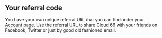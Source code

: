 <!-- post: -->

## Your referral code
You have your own unique referral URL that you can find under your [Account page](https://app.cloud66.com/accounts/refer). Use the referral URL to share Cloud 66 with your friends on Facebook, Twitter or just by good old fashioned email.
